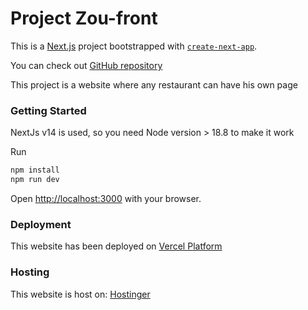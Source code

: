 # Project Zou-front

This is a [Next.js](https://nextjs.org/) project bootstrapped with [`create-next-app`](https://github.com/vercel/next.js/tree/canary/packages/create-next-app).

You can check out [GitHub repository](https://github.com/NicolasDutour/Zou-front)

This project is a website where any restaurant can have his own page

### Getting Started

NextJs v14 is used, so you need Node version > 18.8 to make it work

Run

```bash
npm install
npm run dev
```

Open [http://localhost:3000](http://localhost:3000) with your browser.

### Deployment

This website has been deployed on [Vercel Platform](https://vercel.com)

### Hosting

This website is host on: [Hostinger](https://www.hostinger.fr/)